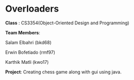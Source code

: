 # Overloaders
**Class** : CS3354(Object-Oriented Design and Programming)

**Team Members**:

  Salam Elbahri (bkd68)
  
  Erwin  Bofetiado (rmf97)
  
  Karthik Matli (kwo17)
  
**Project**:
  Creating chess game along with gui using java.
